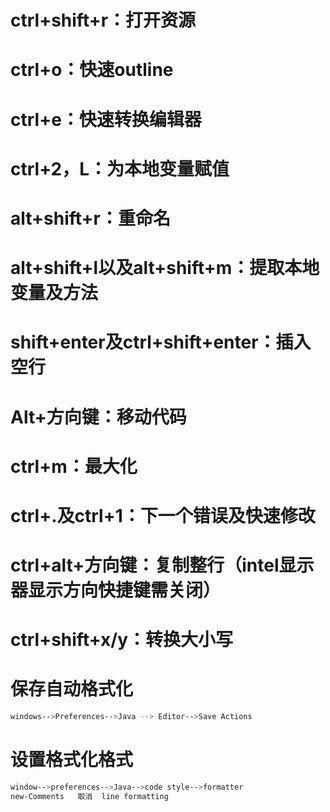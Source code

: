 # ctrl+shift+r：打开资源
# ctrl+o：快速outline
# ctrl+e：快速转换编辑器
# ctrl+2，L：为本地变量赋值
# alt+shift+r：重命名
# alt+shift+l以及alt+shift+m：提取本地变量及方法
# shift+enter及ctrl+shift+enter：插入空行
# Alt+方向键：移动代码
# ctrl+m：最大化
# ctrl+.及ctrl+1：下一个错误及快速修改
# ctrl+alt+方向键：复制整行（intel显示器显示方向快捷键需关闭）
# ctrl+shift+x/y：转换大小写
# 保存自动格式化
```sh
windows-->Preferences-->Java --> Editor-->Save Actions
```
# 设置格式化格式 
```sh
window-->preferences-->Java-->code style-->formatter
new-Comments   取消  line formatting
```